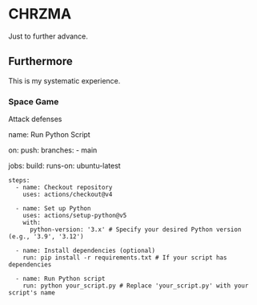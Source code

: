 # CHRZMA
Just to further advance.

## Furthermore
This is my systematic experience.

### Space Game
Attack defenses

name: Run Python Script

on:
  push:
    branches:
      - main

jobs:
  build:
    runs-on: ubuntu-latest

    steps:
      - name: Checkout repository
        uses: actions/checkout@v4

      - name: Set up Python
        uses: actions/setup-python@v5
        with:
          python-version: '3.x' # Specify your desired Python version (e.g., '3.9', '3.12')

      - name: Install dependencies (optional)
        run: pip install -r requirements.txt # If your script has dependencies

      - name: Run Python script
        run: python your_script.py # Replace 'your_script.py' with your script's name
